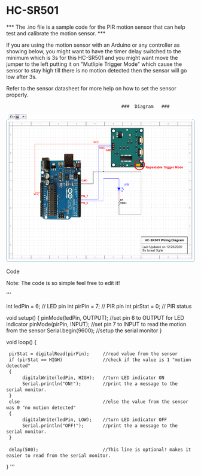 # HC-SR501
*** The .ino file is a sample code for the PIR motion sensor that can help test and calibrate the motion sensor. ***

If you are using the motion sensor with an Arduino or any controller as showing below, you might want to have the timer delay switched to the minimum which is 3s for this HC-SR501 and you might want move the jumper to the left putting it on "Mutliple Trigger Mode" which cause the sensor to stay high till there is no motion detected then the sensor will go low after 3s.

Refer to the sensor datasheet for more help on how to set the sensor properly.

                                               ###  Diagram   ###
![alt text](https://github.com/Ish-Co/HC-SR501/blob/main/HC-SR501%20Wiring%20diagram.png)

Code 

Note: The code is so simple feel free to edit it!

'''

int ledPin = 6;            // LED pin
int pirPin = 7;            // PIR pin 
int pirStat = 0;           // PIR status

void setup() 
{
     pinMode(ledPin, OUTPUT);     //set pin 6 to OUTPUT for LED indicator
     pinMode(pirPin, INPUT);      //set pin 7 to INPUT to read the motion from the sensor
     Serial.begin(9600);          //setup the serial monitor
}

void loop()
{
     
     pirStat = digitalRead(pirPin);     //read value from the sensor 
     if (pirStat == HIGH)               //check if the value is 1 "motion detected"
     {
          digitalWrite(ledPin, HIGH);   //turn LED indicator ON
          Serial.println("ON!");        //print the a message to the serial monitor.     
     } 
     else                               //else the value from the sensor was 0 "no motion detected"
     {
          digitalWrite(ledPin, LOW);    //turn LED indicator OFF
          Serial.println("OFF!");       //print the a message to the serial monitor.    
     }
     
     delay(500);                        //This line is optional! makes it easier to read from the serial monitor.
     
} 
'''
